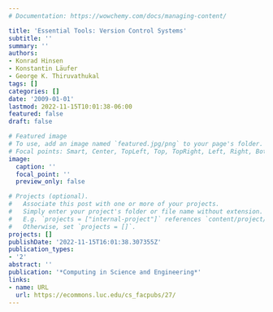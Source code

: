 ```yaml
---
# Documentation: https://wowchemy.com/docs/managing-content/

title: 'Essential Tools: Version Control Systems'
subtitle: ''
summary: ''
authors:
- Konrad Hinsen
- Konstantin Läufer
- George K. Thiruvathukal
tags: []
categories: []
date: '2009-01-01'
lastmod: 2022-11-15T10:01:38-06:00
featured: false
draft: false

# Featured image
# To use, add an image named `featured.jpg/png` to your page's folder.
# Focal points: Smart, Center, TopLeft, Top, TopRight, Left, Right, BottomLeft, Bottom, BottomRight.
image:
  caption: ''
  focal_point: ''
  preview_only: false

# Projects (optional).
#   Associate this post with one or more of your projects.
#   Simply enter your project's folder or file name without extension.
#   E.g. `projects = ["internal-project"]` references `content/project/deep-learning/index.md`.
#   Otherwise, set `projects = []`.
projects: []
publishDate: '2022-11-15T16:01:38.307355Z'
publication_types:
- '2'
abstract: ''
publication: '*Computing in Science and Engineering*'
links:
- name: URL
  url: https://ecommons.luc.edu/cs_facpubs/27/
---
```

